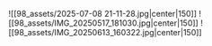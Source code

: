 ![[98_assets/2025-07-08 21-11-28.jpg|center|150]] ![[98_assets/IMG_20250517_181030.jpg|center|150]] 
![[98_assets/IMG_20250613_160322.jpg|center|150]]